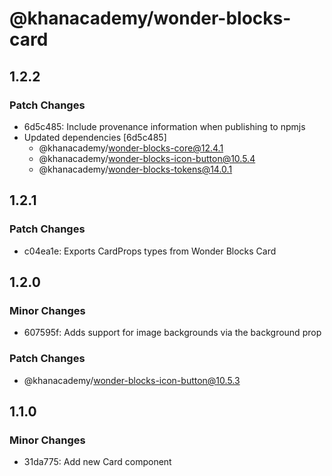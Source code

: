 # @khanacademy/wonder-blocks-card

## 1.2.2

### Patch Changes

- 6d5c485: Include provenance information when publishing to npmjs
- Updated dependencies [6d5c485]
    - @khanacademy/wonder-blocks-core@12.4.1
    - @khanacademy/wonder-blocks-icon-button@10.5.4
    - @khanacademy/wonder-blocks-tokens@14.0.1

## 1.2.1

### Patch Changes

- c04ea1e: Exports CardProps types from Wonder Blocks Card

## 1.2.0

### Minor Changes

- 607595f: Adds support for image backgrounds via the background prop

### Patch Changes

- @khanacademy/wonder-blocks-icon-button@10.5.3

## 1.1.0

### Minor Changes

- 31da775: Add new Card component
